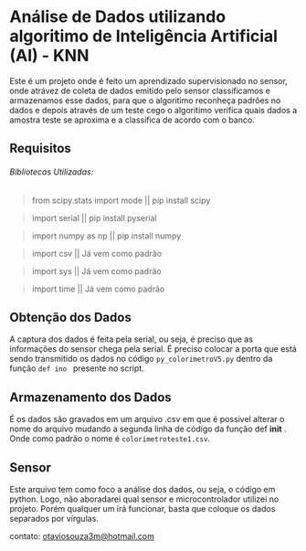 #  Análise de Dados utilizando algoritimo de Inteligência Artificial (AI) - KNN

Este é um projeto onde é feito um aprendizado supervisionado no sensor, onde atrávez de coleta de dados emitido pelo sensor classificamos e armazenamos esse dados, para que o algoritimo reconheça padrôes no dados e depois através de um teste cego o algoritimo verifica quais dados a amostra teste se aproxima e a classifica de acordo com o banco.

## Requisitos
###### Bibliotecas Utilizadas: 

>from scipy.stats import mode  || pip install scipy

>import serial  ||  pip install pyserial 

>import numpy as np || pip install numpy

>import csv  || Já vem como padrão

>import sys  || Já vem como padrão

>import time  || Já vem como padrão


## Obtenção dos Dados 

A captura dos dados é feita pela serial, ou seja, é preciso que as informações do sensor chega pela serial. É preciso colocar a porta que está sendo transmitido os dados no código ` py_colorimetroV5.py ` dentro da função `def ino ` presente no script. 

## Armazenamento dos Dados 

É os dados são gravados em um arquivo .csv em que é possivel alterar o nome do arquivo mudando a segunda linha de código da função def __init__ . Onde como padrão o nome é `colorimetroteste1.csv`.


## Sensor

Este arquivo tem como foco a análise dos dados, ou seja, o código em python. Logo, não aboradarei  qual sensor e microcontrolador utilizei no projeto. Porém qualquer um irá funcionar, basta que coloque os dados separados por vírgulas. 

contato: otaviosouza3m@hotmail.com






